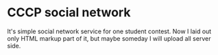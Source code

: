 # CCCP social network

It's simple social network service for one student contest. Now I laid out only HTML markup part of it, but maybe someday I will upload all server side.